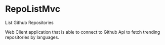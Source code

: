 # RepoListMvc
List Github Repositories

Web Client application that is able to connect to Github Api to fetch trending repositories
by languages. 
